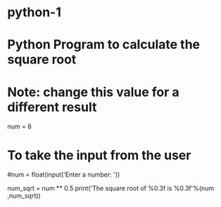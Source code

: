 # python-1

# Python Program to calculate the square root

# Note: change this value for a different result
num = 8 

# To take the input from the user
#num = float(input('Enter a number: '))

num_sqrt = num ** 0.5
print('The square root of %0.3f is %0.3f'%(num ,num_sqrt))
